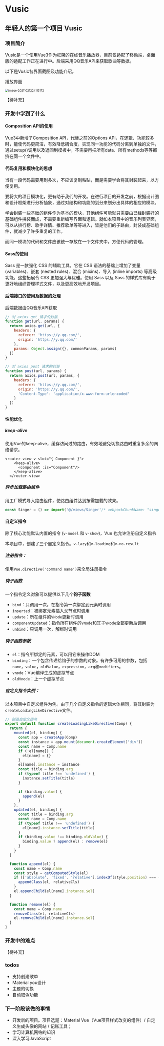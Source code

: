 # Vusic


## 年轻人的第一个项目  Vusic

### 项目简介

Vusic是一个使用Vue3作为框架的在线音乐播放器，目前仅适配了移动端，桌面版的适配工作正在进行中。后端采用QQ音乐API来获取歌曲等数据。

以下是Vusic各界面截图及功能介绍。

播放界面

<img src="../../static/images/vusic/image-20211021224113172.png" alt="image-20211021224113172" style="zoom:67%;" />

【待补充】

### 开发中学到了什么

#### Composition API的使用

Vue3中新增了Composition API，代替之前的Options API，在逻辑、功能较多时，能使代码更简洁，有效降低耦合度，实现同一功能的代码分离到单独的文件，通过setup()调用以及返回到模板中，不需要再把所有data、所有methods等等都挤在同一个文件中。

#### 代码复用和模块化的思想

当有一段代码需要用到多次，不应该复制粘贴，而是需要学会将其封装起来，以方便复用。

要将大的项目模块化，更有助于我们的开发。在进行项目的开发之前，根据设计图和设计框架进行分析抽象，通过对结构和功能的划分来划分出具体的相应的模块。

学会封装一些基础的组件作为基本的模块，其他组件可能就只需要由已经封装好的基础组件拼装而成，不需要重新编写界面和逻辑。就如本项目中的音乐列表界面，可以从排行榜、歌手详情、推荐歌单等等进入，皆是他们的子路由，封装成基础组件，就减少了许多重复的工作。

而同一模块的代码和文件应该统一存放在一个文件夹中，方便代码的管理。

#### Sass的使用

Sass 是一款强化 CSS 的辅助工具，它在 CSS 语法的基础上增加了变量 (variables)、嵌套 (nested rules)、混合 (mixins)、导入 (inline imports) 等高级功能，这些拓展令 CSS 更加强大与优雅。使用 Sass 以及 Sass 的样式库有助于更好地组织管理样式文件，以及更高效地开发项目。

#### 后端接口的使用及数据的处理

后端数据由QQ音乐API获取

```js
// 对 axios get 请求的封装
function get(url, params) {
  return axios.get(url, {
    headers: {
      referer: 'https://y.qq.com/',
      origin: 'https://y.qq.com/'
    },
    params: Object.assign({}, commonParams, params)
  })
}

// 对 axios post 请求的封装
function post(url, params) {
  return axios.post(url, params, {
    headers: {
      referer: 'https://y.qq.com/',
      origin: 'https://y.qq.com/',
      'Content-Type': 'application/x-www-form-urlencoded'
    }
  })
}
```

#### 性能优化

##### keep-alive

使用Vue的keep-alive，缓存访问过的路由，有效地避免切换路由时重复多余的网络请求。

```vue
<router-view v-slot="{ Component }"> 
    <keep-alive>
      <component :is="Component"/>
    </keep-alive>
  </router-view>
```

##### 异步加载路由组件

用工厂模式导入路由组件，使路由组件达到按需加载的效果。

```js
const Singer = () => import('@/views/Singer'/* webpackChunkName: "singer" */)
```

#### 自定义指令

除了核心功能默认内置的指令 (`v-model` 和 `v-show`)，Vue 也允许注册自定义指令

本项目中，创建了三个自定义指令。`v-lazy`和`v-loading`和`v-no-result`

##### 注册指令：

使用`Vue.directive('command name')`来全局注册指令

##### 钩子函数

一个指令定义对象可以提供以下几个**钩子函数**

- `bind`：只调用一次，在指令第一次绑定到元素时调用
- `inserted`：被绑定元素插入父节点时调用
- `update`：所在组件的`VNode`更新时调用
- `componentUpdated`：指令所在组件的`VNode`和其子`VNode`全部更新后调用
- `unbind`：只调用一次，解绑时调用

##### 钩子函数参数

- `el`：指令所绑定的元素，可以用它来操作DOM
- `binding`：一个包含传递给钩子的参数的对象。有许多可用的参数，包括`name`，`value`，`oldValue`，`expression`，`arg`和`modifiers`。
- `vnode`：Vue编译生成的虚拟节点
- `oldVnode`：上一个虚拟节点

##### 自定义指令实例：

以本项目中自定义组件为例。由于几个自定义指令的逻辑大体相同，将其封装为`createLoadingLikeDirective`文件。

```js
// 创造自定义指令
export default function createLoadingLikeDirective(Comp) {
  return {
    mounted(el, binding) {
      const app = createApp(Comp)
      const instance = app.mount(document.createElement('div'))
      const name = Comp.name
      if (!el[name]) {
        el[name] = {}
      }
      el[name].instance = instance
      const title = binding.arg
      if (typeof title !== 'undefined') {
        instance.setTitle(title)
      }

      if (binding.value) {
        append(el)
      }
    },
    updated(el, binding) {
      const title = binding.arg
      const name = Comp.name
      if (typeof title !== 'undefined') {
        el[name].instance.setTitle(title)
      }
      if (binding.value !== binding.oldValue) {
        binding.value ? append(el) : remove(el)
      }
    }
  }

  function append(el) {
    const name = Comp.name
    const style = getComputedStyle(el)
    if (['absolute', 'fixed', 'relative'].indexOf(style.position) === -1) {
      appendClass(el, relativeCls)
    }
    el.appendChild(el[name].instance.$el)
  }

  function remove(el) {
    const name = Comp.name
    removeClass(el, relativeCls)
    el.removeChild(el[name].instance.$el)
  }
}
```

### 开发中的难点

【待补充】

### todos

- 支持创建歌单
- Material you设计
- 主题的切换
- 自动取色功能

### 下一阶段该做的事情

- 开发新的项目。项目选题：Material Vue（Vue项目样式改变的组件）/ 自定义生成头像的网站 / 记账工具；
- 学习计算机网络的知识
- 深入学习JavaScript

